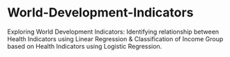 # World-Development-Indicators
Exploring World Development Indicators: Identifying relationship between Health Indicators using Linear Regression &amp; Classification of Income Group based on Health Indicators using Logistic Regression.
